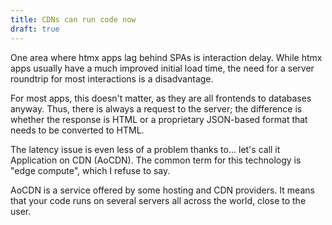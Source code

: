 ```yaml
---
title: CDNs can run code now
draft: true
---
```


One area where htmx apps lag behind SPAs is interaction delay.
While htmx apps usually have a much improved initial load time,
the need for a server roundtrip for most interactions is a disadvantage.

For most apps, this doesn't matter, as they are all frontends to databases anyway.
Thus, there is always a request to the server;
the difference is whether the response is HTML or a proprietary JSON-based format that needs to be converted to HTML.

The latency issue is even less of a problem thanks to... let's call it Application on CDN (AoCDN).
The common term for this technology is <no-spoiler>"edge compute"</no-spoiler>,
which I refuse to say.

AoCDN is a service offered by some hosting and CDN providers.
It means that your code runs on several servers all across the world, close to the user.
